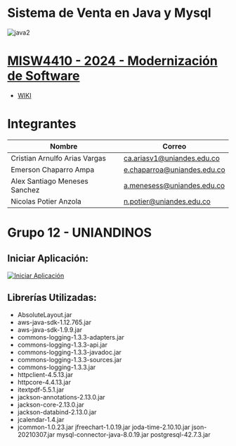 # Sistema de Venta en Java y Mysql
![java2](https://user-images.githubusercontent.com/71534078/127013163-f5529652-073a-4fcd-ac86-f10611249869.jpg)

# [MISW4410 - 2024 - Modernización de Software](https://github.com/CristianAAV/MISW-4410-Modernizacion/wiki)

* [WIKI](https://github.com/CristianAAV/MISW-4410-Modernizacion/wiki)
  
# Integrantes
| Nombre | Correo |
|-|-|
| Cristian Arnulfo Arias Vargas | ca.ariasv1@uniandes.edu.co |
| Emerson Chaparro Ampa | e.chaparroa@uniandes.edu.co | 
| Alex Santiago Meneses Sanchez | a.menesess@uniandes.edu.co |
| Nicolas Potier Anzola | n.potier@uniandes.edu.co |

# **Grupo 12 - UNIANDINOS**

## Iniciar Aplicación:
[![Iniciar Aplicación](https://img.youtube.com/vi/sMKRnS3bP_o/0.jpg)](https://youtu.be/sMKRnS3bP_o)

## Librerías Utilizadas:
* AbsoluteLayout.jar
* aws-java-sdk-1.12.765.jar
* aws-java-sdk-1.9.9.jar
* commons-logging-1.3.3-adapters.jar
* commons-logging-1.3.3-api.jar
* commons-logging-1.3.3-javadoc.jar
* commons-logging-1.3.3-sources.jar
* commons-logging-1.3.3.jar
* httpclient-4.5.13.jar
* httpcore-4.4.13.jar
* itextpdf-5.5.1.jar
* jackson-annotations-2.13.0.jar
* jackson-core-2.13.0.jar
* jackson-databind-2.13.0.jar
* jcalendar-1.4.jar
* jcommon-1.0.23.jar
jfreechart-1.0.19.jar
joda-time-2.10.10.jar
json-20210307.jar
mysql-connector-java-8.0.19.jar
postgresql-42.7.3.jar
